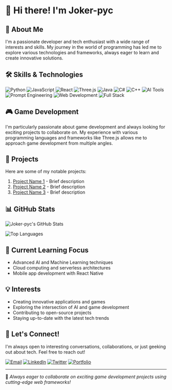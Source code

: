 # 👋 Hi there! I'm Joker-pyc

## 🚀 About Me
I'm a passionate developer and tech enthusiast with a wide range of interests and skills. My journey in the world of programming has led me to explore various technologies and frameworks, always eager to learn and create innovative solutions.

## 🛠️ Skills & Technologies
![Python](https://img.shields.io/badge/-Python-3776AB?style=for-the-badge&logo=python&logoColor=white)
![JavaScript](https://img.shields.io/badge/-JavaScript-F7DF1E?style=for-the-badge&logo=javascript&logoColor=black)
![React](https://img.shields.io/badge/-React-61DAFB?style=for-the-badge&logo=react&logoColor=black)
![Three.js](https://img.shields.io/badge/-Three.js-000000?style=for-the-badge&logo=three.js&logoColor=white)
![Java](https://img.shields.io/badge/-Java-007396?style=for-the-badge&logo=java&logoColor=white)
![C#](https://img.shields.io/badge/-C%23-239120?style=for-the-badge&logo=c-sharp&logoColor=white)
![C++](https://img.shields.io/badge/-C++-00599C?style=for-the-badge&logo=c%2B%2B&logoColor=white)
![AI Tools](https://img.shields.io/badge/-AI_Tools-FF6F61?style=for-the-badge&logo=ai&logoColor=white)
![Prompt Engineering](https://img.shields.io/badge/-Prompt_Engineering-4B0082?style=for-the-badge&logo=openai&logoColor=white)
![Web Development](https://img.shields.io/badge/-Web_Development-0077B5?style=for-the-badge&logo=html5&logoColor=white)
![Full Stack](https://img.shields.io/badge/-Full_Stack-563D7C?style=for-the-badge&logo=webpack&logoColor=white)

## 🎮 Game Development
I'm particularly passionate about game development and always looking for exciting projects to collaborate on. My experience with various programming languages and frameworks like Three.js allows me to approach game development from multiple angles.

## 🌟 Projects
Here are some of my notable projects:

1. [Project Name 1](https://github.com/Joker-pyc/project1) - Brief description
2. [Project Name 2](https://github.com/Joker-pyc/project2) - Brief description
3. [Project Name 3](https://github.com/Joker-pyc/project3) - Brief description

## 📊 GitHub Stats

![Joker-pyc's GitHub Stats](https://github-readme-stats.vercel.app/api?username=Joker-pyc&show_icons=true&theme=radical)

![Top Languages](https://github-readme-stats.vercel.app/api/top-langs/?username=Joker-pyc&layout=compact&theme=radical)

## 🌱 Current Learning Focus
- Advanced AI and Machine Learning techniques
- Cloud computing and serverless architectures
- Mobile app development with React Native

## 💡 Interests
- Creating innovative applications and games
- Exploring the intersection of AI and game development
- Contributing to open-source projects
- Staying up-to-date with the latest tech trends

## 💬 Let's Connect!
I'm always open to interesting conversations, collaborations, or just geeking out about tech. Feel free to reach out!

[![Email](https://img.shields.io/badge/-Email-D14836?style=for-the-badge&logo=gmail&logoColor=white)](mailto:santoshmouriya1234567890@gmail.com)
[![LinkedIn](https://img.shields.io/badge/-LinkedIn-0077B5?style=for-the-badge&logo=linkedin&logoColor=white)](https://www.linkedin.com/in/your-linkedin-profile/)
[![Twitter](https://img.shields.io/badge/-Twitter-1DA1F2?style=for-the-badge&logo=twitter&logoColor=white)](https://twitter.com/your-twitter-handle)
[![Portfolio](https://img.shields.io/badge/-Portfolio-000000?style=for-the-badge&logo=react&logoColor=white)](https://your-portfolio-website.com)

---

💞️ *Always eager to collaborate on exciting game development projects using cutting-edge web frameworks!*
<!---
Joker-pyc/Joker-pyc is a ✨ special ✨ repository because its `README.md` (this file) appears on your GitHub profile.
You can click the Preview link to take a look at your changes.
--->
